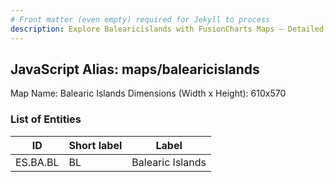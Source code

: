 ```yaml
---
# Front matter (even empty) required for Jekyll to process
description: Explore Balearicislands with FusionCharts Maps – Detailed features for seamless integration. Try now & enhance your data visualization today! 
---
```


## JavaScript Alias: maps/balearicislands

Map Name: Balearic Islands
Dimensions (Width x Height): 610x570





### List of Entities

ID | Short label | Label
---|---|---|
ES.BA.BL | BL | Balearic Islands